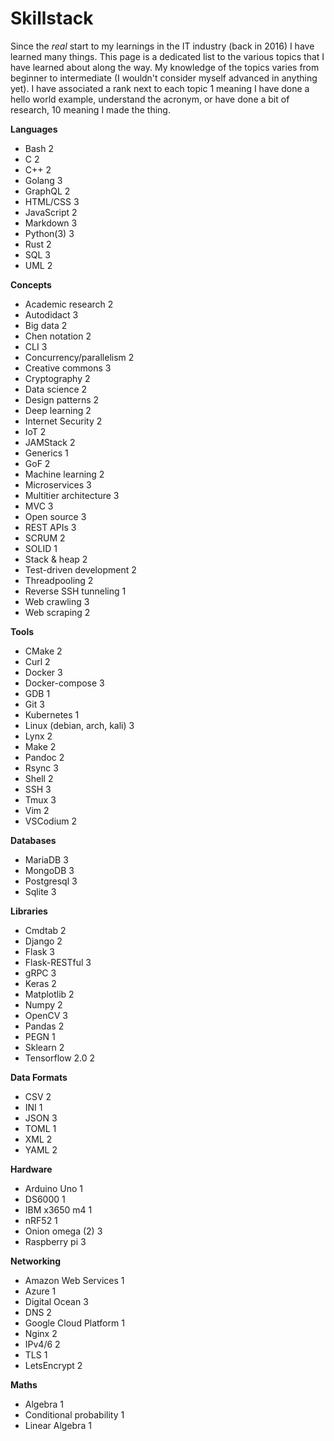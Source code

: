 # Skillstack

Since the *real* start to my learnings in the IT industry (back in 2016)
I have learned many things. This page is a dedicated list to the various
topics that I have learned about along the way. My knowledge of the
topics varies from beginner to intermediate (I wouldn't consider myself
advanced in anything yet). I have associated a rank next to each topic
1 meaning I have done a hello world example, understand the acronym, or
have done a bit of research, 10 meaning I made the thing.

**Languages**

* Bash 2
* C 2
* C++ 2 
* Golang 3
* GraphQL 2
* HTML/CSS 3
* JavaScript 2
* Markdown 3
* Python(3) 3
* Rust 2
* SQL 3
* UML 2

**Concepts**

* Academic research 2
* Autodidact 3
* Big data 2
* Chen notation 2
* CLI 3
* Concurrency/parallelism 2
* Creative commons 3
* Cryptography 2 
* Data science 2 
* Design patterns 2
* Deep learning 2
* Internet Security 2
* IoT 2
* JAMStack 2
* Generics 1
* GoF 2
* Machine learning 2
* Microservices 3 
* Multitier architecture 3
* MVC 3
* Open source 3
* REST APIs 3
* SCRUM 2
* SOLID 1
* Stack & heap 2
* Test-driven development 2
* Threadpooling 2
* Reverse SSH tunneling 1
* Web crawling 3
* Web scraping 2

**Tools**

* CMake 2
* Curl 2
* Docker 3
* Docker-compose 3
* GDB 1
* Git 3
* Kubernetes 1
* Linux (debian, arch, kali) 3
* Lynx 2
* Make 2
* Pandoc 2
* Rsync 3
* Shell 2
* SSH 3
* Tmux 3
* Vim 2
* VSCodium 2

**Databases**

* MariaDB 3
* MongoDB 3 
* Postgresql 3
* Sqlite 3

**Libraries**

* Cmdtab 2
* Django 2
* Flask 3
* Flask-RESTful 3
* gRPC 3
* Keras 2
* Matplotlib 2
* Numpy 2
* OpenCV 3
* Pandas 2
* PEGN 1
* Sklearn 2
* Tensorflow 2.0 2

**Data Formats**

* CSV 2
* INI 1 
* JSON 3
* TOML 1
* XML 2
* YAML 2

**Hardware**

* Arduino Uno 1
* DS6000 1
* IBM x3650 m4 1
* nRF52 1
* Onion omega (2) 3
* Raspberry pi 3


**Networking**

* Amazon Web Services 1
* Azure 1
* Digital Ocean 3
* DNS 2
* Google Cloud Platform 1
* Nginx 2
* IPv4/6 2
* TLS 1
* LetsEncrypt 2

**Maths**

* Algebra 1
* Conditional probability 1
* Linear Algebra 1
